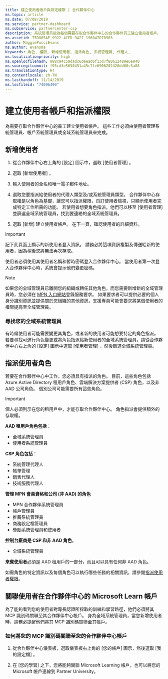 ```yaml
---
title: 建立使用者帳戶與設定權限 | 合作夥伴中心
ms.topic: article
ms.date: 07/08/2019
ms.service: partner-dashboard
ms.subservice: partnercenter-csp
description: 系統管理員能為每個需要存取合作夥伴中心的合作夥伴員工建立使用者帳戶。
ms.assetid: 75D805AE-9922-4CFD-9427-196047D70963
author: MaggiePucciEvans
ms.author: evansma
Keywords: 角色, 權限, 新增使用者, 指派角色, 系統管理員, 代理人,
ms.localizationpriority: high
ms.openlocfilehash: 088c94c59dadc6deead6f13d7f80612489e6e040
ms.sourcegitcommit: f95cd3e5650451a45c7fe6906202420dd80c5a88
ms.translationtype: HT
ms.contentlocale: zh-TW
ms.lasthandoff: 11/14/2019
ms.locfileid: "74096490"
---
```

# <a name="create-user-accounts-and-assign-permissions"></a>建立使用者帳戶和指派權限

為需要存取合作夥伴中心的員工建立使用者帳戶。 這些工作必須由使用者管理系統管理員、帳戶系統管理員或全域系統管理員來完成。 


## <a name="add-a-new-user"></a>新增使用者

1. 從合作夥伴中心右上角的 [設定]  圖示中，選取 [使用者管理]  。

2.  選取 [新增使用者]  。

3.  輸入使用者的全名和唯一電子郵件地址。

4.  選取您要指派給使用者的代理人類型及/或系統管理員類型。 合作夥伴中心存取權是以角色為基礎，讓您可以指派權限，自訂使用者檢視，只顯示使用者完成特定工作所需的功能。  若使用者想要角色指派，他們可以移至 [使用者管理]  並篩選全域系統管理員，找到要連絡的全域系統管理員。

5.  選取 [新增]  建立使用者帳戶。 在下一頁，確認使用者的詳細資料。

> [!IMPORTANT]  
> 記下此頁面上顯示的新使用者登入資訊。 請務必將這項資訊複製及傳送給新的使用者，因為稍後您將無法再次存取。 

使用者必須使用其使用者名稱和暫時密碼登入合作夥伴中心。 當使用者第一次登入合作夥伴中心時，系統會提示他們變更密碼。 

> [!NOTE]  
>  如果您的全域管理員已離開您的組織或轉任其他角色，而您需要新增新的全域管理員時，您必須在 [MPN 入口網站](https://partner.microsoft.com/support)登錄服務要求。 如果要求者可以提供必要的個人身分識別資訊並提供關於您組織的其他資訊，支援專員可能會要求將某個使用者的權限提高至全域管理員。

### <a name="find-your-global-admin"></a>尋找您的全域系統管理員

有時候使用者可能需要變更其角色，或者新的使用者可能想要特定的角色指派。  
若要尋找可進行角色變更或將角色指派給新使用者的全域系統管理員，請從合作夥伴中心右上角的 [設定]  圖示中選取 [使用者管理]  ，然後篩選全域系統管理員。 

## <a name="assign-user-roles"></a>指派使用者角色

若要在合作夥伴中心中工作，您必須具有指派的角色。  目前，這些角色包括 Azure Active Directory 租用戶角色、雲端解決方案提供者 (CSP) 角色，以及非 AAD 公司角色。 個別公司可能需要所有這些角色。

>[!Important]
>個人必須列示在您的租用戶中，才能存取合作夥伴中心。 角色指派會提供額外的存取權。


**AAD 租用戶角色包括**：
- 全域系統管理員
- 使用者系統管理員

**CSP 角色包括**：
- 系統管理代理人
- 帳單管理
- 銷售代理人
- 技術服務代理人

**管理 MPN 會員資格和公司 (非 AAD) 的角色**
- MPN 合作夥伴系統管理員
- 帳戶管理員
- 推薦系統管理員
- 商務設定檔管理員
- 獎勵系統管理員和使用者

**控制台廠商是 CSP 和非 AAD 角色**。
- 全域系統管理員

**來賓使用者**必須是 AAD 租用戶的一部分，而且可以具有任何非 AAD 角色。

如需角色的特定資訊以及每個角色可以執行哪些任務的相關資訊，請參閱[指派使用者權限](permissions-overview.md)。

## <a name="associate-a-users-microsoft-learn-account-in-partner-center"></a>關聯使用者在合作夥伴中心的 Microsoft Learn 帳戶

為了能夠看到您的使用者對專長認證所採取的訓練和學習路徑，他們必須將其 MCP 識別碼關聯至其合作夥伴中心帳戶。 身為全域系統管理員，當您新增使用者時，請務必提醒他們將其 MCP 識別碼關聯至其帳戶。 

### <a name="how-to-associate-your-mcp-id-to-your-partner-center-account"></a>如何將您的 MCP 識別碼關聯至您的合作夥伴中心帳戶

1. 從合作夥伴中心儀表板，選取儀表板右上角的 [您的帳戶]  圖示，然後選取 [我的設定檔]  。

2. 在 [您的學習]  之下，您將能夠關聯 Microsoft Learning 帳戶，也可以將您的 Microsoft 帳戶連線到 Partner University。








